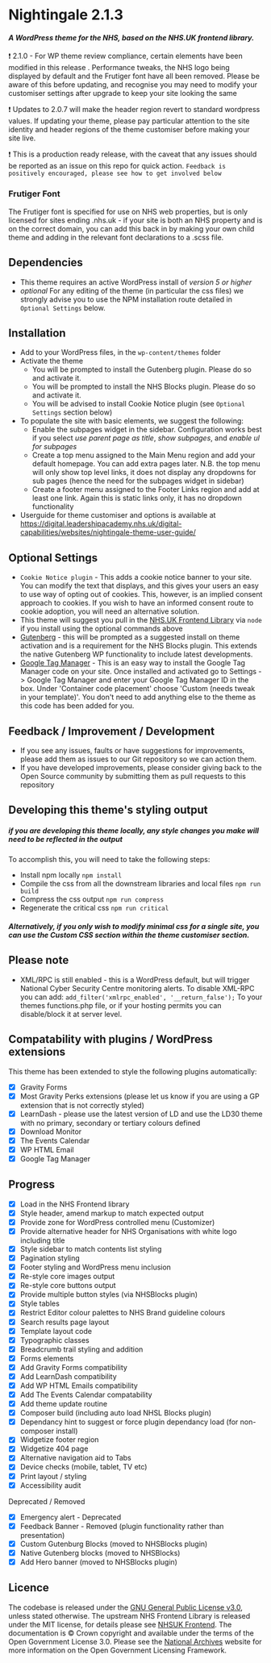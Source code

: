 # Nightingale 2.1.3
#### *A WordPress theme for the NHS, based on the NHS.UK frontend library.*
:exclamation: 2.1.0 - For WP theme review compliance, certain elements have been modified in this release
. Performance tweaks, the NHS logo being displayed by default and the Frutiger font have all been removed. Please be
 aware of this before updating, and recognise you may need to modify your customiser settings after upgrade to keep
  your site looking the same
  
:exclamation: Updates to 2.0.7 will make the header region revert to standard wordpress values. If updating your theme, please pay particular attention to the site identity and header regions of the theme customiser before making your site live.

:exclamation: This is a production ready release, with the caveat that any issues should be reported as an issue on 
this repo for quick action. 
`Feedback is positively encouraged,
 please see how to get involved below`
 
### Frutiger Font ###
The Frutiger font is specified for use on NHS web properties, but is only licensed for sites ending .nhs.uk - if your
 site is both an NHS property and is on the correct domain, you can add this back in by making your own child theme
  and adding in the relevant font declarations to a .scss file.
  
## Dependencies
 - This theme requires an active WordPress install of *version 5 or higher*
 - *optional* For any editing of the theme (in particular the css files) we strongly advise you to use the NPM 
 installation route detailed in `Optional Settings` below.
 
## Installation
 - Add to your WordPress files, in the `wp-content/themes` folder
 - Activate the theme
   - You will be prompted to install the Gutenberg plugin. Please do so and activate it. 
   - You will be prompted to install the NHS Blocks plugin. Please do so and activate it.
   - You will be advised to install Cookie Notice plugin (see `Optional Settings` section below)
 - To populate the site with basic elements, we suggest the following:
   - Enable the subpages widget in the sidebar. Configuration works best if you select *use parent page as title*, *show subpages*, and *enable ul for subpages*
   - Create a top menu assigned to the Main Menu region and add your default homepage. You can add extra pages later. N.B. the top menu will only show top level links, it does not display any dropdowns for sub pages (hence the need for the subpages widget in sidebar)
   - Create a footer menu assigned to the Footer Links region and add at least one link. Again this is static links only, it has no dropdown functionality
 - Userguide for theme customiser and options is available at https://digital.leadershipacademy.nhs.uk/digital-capabilities/websites/nightingale-theme-user-guide/
 
## Optional Settings
 - `Cookie Notice plugin` - This adds a cookie notice banner to your site. You can modify the text that displays, and
  this gives your users an easy to use way of opting out of cookies. This, however, is an implied consent approach to
   cookies. If you wish to have an informed consent route to cookie adoption, you will need an alternative solution.
 - This theme will suggest you pull in the [NHS.UK Frontend Library](https://github.com/nhsuk/nhsuk-frontend) via 
    `node` if you install using the optional commands above
 - [Gutenberg](https://en-gb.wordpress.org/plugins/gutenberg/) - this will be prompted as a suggested install on theme 
     activation and is a requirement for the NHS Blocks plugin. This extends the native Gutenberg WP functionality to 
     include latest developments.
- [Google Tag Manager](https://wordpress.org/plugins/duracelltomi-google-tag-manager/) - This is an easy way to install the Google Tag Manager code
  on your site. Once installed and activated go to Settings -> Google Tag Manager and enter your Google Tag Manager ID in the box. Under 'Container code placement'
  choose 'Custom (needs tweak in your template)'. You don't need to add anything else to the theme as this code has been added for you.
     
      
## Feedback / Improvement / Development
 - If you see any issues, faults or have suggestions for improvements, please add them as issues to our Git 
 repository so we can action them.
 - If you have developed improvements, please consider giving back to the Open Source community by submitting them as
  pull requests to this repository
  
## Developing this theme's styling output
##### if you are developing this theme locally, any style changes you make will need to be reflected in the output
To accomplish this, you will need to take the following steps:
 - Install npm locally `npm install`
 - Compile the css from all the downstream libraries and local files `npm run build`
 - Compress the css output `npm run compress`
 - Regenerate the critical css `npm run critical`
 ##### Alternatively, if you only wish to modify minimal css for a single site, you can use the Custom CSS section within the theme customiser section.
   
## Please note
 - XML/RPC is still enabled - this is a WordPress default, but will trigger National Cyber Security Centre monitoring alerts. To disable XML-RPC you can add:
```add_filter('xmlrpc_enabled', '__return_false');```
To your themes functions.php file, or if your hosting permits you can disable/block it at server level.

## Compatability with plugins / WordPress extensions
This theme has been extended to style the following plugins automatically:
 - [x] Gravity Forms
 - [x] Most Gravity Perks extensions (please let us know if you are using a GP extension that is not correctly styled)
 - [x] LearnDash - please use the latest version of LD and use the LD30 theme with no primary, secondary or tertiary colours defined
 - [x] Download Monitor
 - [x] The Events Calendar
 - [x] WP HTML Email
 - [x] Google Tag Manager
  
## Progress
 - [x] Load in the NHS Frontend library
 - [x] Style header, amend markup to match expected output
 - [x] Provide zone for WordPress controlled menu (Customizer)
 - [x] Provide alternative header for NHS Organisations with white logo including title
 - [x] Style sidebar to match contents list styling
 - [x] Pagination styling
 - [x] Footer styling and WordPress menu inclusion
 - [x] Re-style core images output
 - [x] Re-style core buttons output
 - [x] Provide multiple button styles (via NHSBlocks plugin)
 - [x] Style tables
 - [x] Restrict Editor colour palettes to NHS Brand guideline colours
 - [x] Search results page layout
 - [x] Template layout code
 - [x] Typographic classes
 - [x] Breadcrumb trail styling and addition
 - [x] Forms elements
 - [x] Add Gravity Forms compatibility
 - [x] Add LearnDash compatibility
 - [x] Add WP HTML Emails compatibility
 - [x] Add The Events Calendar compatability
 - [x] Add theme update routine
 - [x] Composer build (including auto load NHSL Blocks plugin)
 - [x] Dependancy hint to suggest or force plugin dependancy load (for non-composer install)
 - [x] Widgetize footer region
 - [x] Widgetize 404 page
 - [x] Alternative navigation aid to Tabs
 - [x] Device checks (mobile, tablet, TV etc)
 - [x] Print layout / styling
 - [x] Accessibility audit
 
 Deprecated / Removed
 
 - [x] Emergency alert - Deprecated
 - [x] Feedback Banner - Removed (plugin functionality rather than presentation)
 - [x] Custom Gutenburg Blocks (moved to NHSBlocks plugin)
 - [x] Native Gutenberg blocks (moved to NHSBlocks)
 - [x] Add Hero banner (moved to NHSBlocks plugin)
 
 ## Licence
 
 The codebase is released under the [GNU General Public License v3.0](https://www.gnu.org/licenses/gpl-3.0.en.html
 ), unless stated otherwise. The upstream NHS Frontend Library is released under the MIT license, for details please see [NHSUK Frontend](https://github.com/nhsuk/nhsuk-frontend). The documentation is © Crown copyright and available under the terms of the Open Government License 3.0. Please see the [National Archives](http://www.nationalarchives.gov.uk/information-management/re-using-public-sector-information/uk-government-licensing-framework/) website for more information on the Open Government Licensing Framework.
